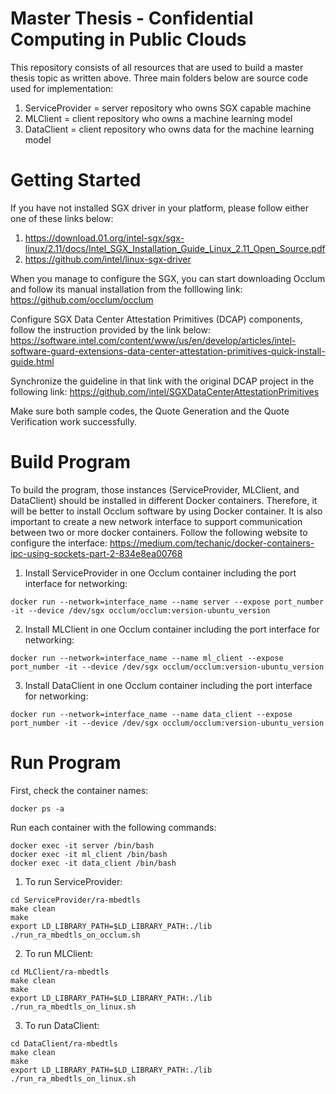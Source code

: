 # Master Thesis - Confidential Computing in Public Clouds

This repository consists of all resources that are used to build a master thesis topic as written above. Three main folders below are source code used for implementation:
1. ServiceProvider = server repository who owns SGX capable machine
2. MLClient = client repository who owns a machine learning model
3. DataClient = client repository who owns data for the machine learning model

# Getting Started

If you have not installed SGX driver in your platform, please follow either one of these links below:
1. https://download.01.org/intel-sgx/sgx-linux/2.11/docs/Intel_SGX_Installation_Guide_Linux_2.11_Open_Source.pdf
2. https://github.com/intel/linux-sgx-driver

When you manage to configure the SGX, you can start downloading Occlum and follow its manual installation from the folllowing link:
https://github.com/occlum/occlum

Configure SGX Data Center Attestation Primitives (DCAP) components, follow the instruction provided by the link below:
https://software.intel.com/content/www/us/en/develop/articles/intel-software-guard-extensions-data-center-attestation-primitives-quick-install-guide.html

Synchronize the guideline in that link with the original DCAP project in the following link:
https://github.com/intel/SGXDataCenterAttestationPrimitives

Make sure both sample codes, the Quote Generation and the Quote Verification work successfully. 

# Build Program

To build the program, those instances (ServiceProvider, MLClient, and DataClient) should be installed in different Docker containers. Therefore, it will be better to install Occlum software by using Docker container. It is also important to create a new network interface to support communication between two or more docker containers. Follow the following website to configure the interface:
https://medium.com/techanic/docker-containers-ipc-using-sockets-part-2-834e8ea00768

1. Install ServiceProvider in one Occlum container including the port interface for networking:
```
docker run --network=interface_name --name server --expose port_number -it --device /dev/sgx occlum/occlum:version-ubuntu_version
```
2. Install MLClient in one Occlum container including the port interface for networking:
```
docker run --network=interface_name --name ml_client --expose port_number -it --device /dev/sgx occlum/occlum:version-ubuntu_version
```
3. Install DataClient in one Occlum container including the port interface for networking:
```
docker run --network=interface_name --name data_client --expose port_number -it --device /dev/sgx occlum/occlum:version-ubuntu_version
```

# Run Program
First, check the container names:
```
docker ps -a
```
Run each container with the following commands:
```
docker exec -it server /bin/bash
docker exec -it ml_client /bin/bash
docker exec -it data_client /bin/bash
```

1. To run ServiceProvider:
```
cd ServiceProvider/ra-mbedtls
make clean
make
export LD_LIBRARY_PATH=$LD_LIBRARY_PATH:./lib
./run_ra_mbedtls_on_occlum.sh
```

2. To run MLClient:
```
cd MLClient/ra-mbedtls
make clean
make
export LD_LIBRARY_PATH=$LD_LIBRARY_PATH:./lib
./run_ra_mbedtls_on_linux.sh
```

3. To run DataClient:
```
cd DataClient/ra-mbedtls
make clean
make
export LD_LIBRARY_PATH=$LD_LIBRARY_PATH:./lib
./run_ra_mbedtls_on_linux.sh
```




